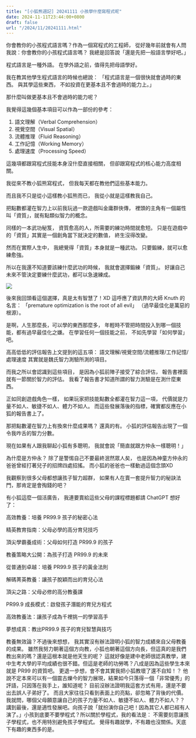 ```yaml
---
title: "[小狐熊週記] 20241111 小孩學什麼寫程式呢"
date: 2024-11-11T23:44:00+0800
draft: false
url: "/2024/11/20241111.html"
---
```


你會教你的小孩程式語言嗎？作為一個寫程式的工程師，
從好幾年前就會有人問我說：你會教你的小孩程式語言嗎？
我總是回答說「還是先把一般語言學好吧。」

程式語言是一種外語。
在學外語之前，值得先把母語學好。

我在教其他學生程式語言的時候也總說：
「程式語言是一個很快就會過時的東西。
與其學這些東西，
不如投資在更基本且不會過時的能力上。」

那什麼叫做更基本且不會過時的能力呢？

我覺得這幾個基本項目可以作為一部份的參考：
1. 語文理解（Verbal Comprehension）
2. 視覺空間（Visual Spatial）
3. 流體推理（Fluid Reasoning）
4. 工作記憶（Working Memory）
5. 處理速度（Processing Speed）

這幾項都跟寫程式技能本身沒什麼直接相關，
但卻跟寫程式的核心能力高度相關。

我從來不教小狐熊寫程式，
但我每天都在教他們這些基本能力。

而且我不只是從小這樣教小狐熊而已，
我從小就是這樣教我自己。

把點數都灌在智力上以前我玩過一款遊戲叫金庸群俠傳，
裡頭的主角有一個屬性叫「資質」，就有點類似智力的概念。

同樣的一本武功秘笈，
資質愈高的人，所需要的練功時間就愈短。
只是在遊戲中的「資質」其實是一個創角當下就決定的數值，
終生沒得改變。

然而在實際人生中，
我總覺得「資質」本身就是一種武功。
只要鍛練，就可以愈練愈強。

所以在我還不知道要該練什麼武功的時候，
我就會選擇鍛練「資質」。
好讓自己未來不管決定要練什麼武功，都可以急速練成。



![](https://blogger.googleusercontent.com/img/a/AVvXsEiDhPNPwusQ8K3P0Z86u7hJHzLNDLCjIp_uvjYjmuyFqQK3798mY7TxsIyGTBsD0yf3k5eazHcIgcxCaLRAP2Vtqx_Uxiq2t29vfQzaRcIZYjmGLTiB0yq3amckrx0kuss8rwIsXOvFwC_H0mL0KKNiXk_KEMb9H5ha6y17QJoXjmIdwBfkwds8rIe1m2A)



後來我回頭看這個選擇，真是太有智慧了！XD
這呼應了資訊界的大師 Knuth 的名言：
「premature optimization is the root of all evil」
（過早最佳化是萬惡的根源）。

是啊，人生那麼長，可以學的東西那麼多，
年輕時不管把時間投入到哪一個技能，都有過早最佳化之嫌。
在學習任何一個技能之前，
不如先學習「如何學習」吧。

高高低低的評估報告上文提到的這五項：
語文理解/視覺空間/流體推理/工作記憶/處理速度
其實就是魏氏智力測驗所測的項目。

而我之所以會認識到這些項目，
是因為小狐前陣子接受了綜合評估，
報告書裡面就有一節關於智力的評估。
我看了報告書才知道所謂的智力測驗是在測什麼東西。

正如同創遊戲角色一樣，
如果玩家把技能點數全都灌在智力這一項，
代價就是力量不如人、敏捷不如人、體力不如人。
而這些發展落後的指標，確實都反應在小狐的報告書上了。

那把點數灌在智力上有換來什麼成果嗎？
還真的有。
小狐的評估報告出現了一個令我咋舌的智力分數。

現在如果有人跟我聊起小狐有多聰明，
我就會說「簡直就跟方仲永一樣聰明！」

為什麼是方仲永？
除了是警惕自己不要最終泯然眾人矣，
也是因為神童方仲永的爸爸曾經打著兒子的招牌四處招搖。
而小狐的爸爸也一樣動過這個念頭XD

我觀察到很多父母都想讓孩子智力超群，
如果有人在賣一套提升智力的秘訣法門，那肯定是會掏錢的吧？

有小狐這麼一個活廣告，
我連要賣給這些父母的課程標題都請 ChatGPT 想好了：

高效教養：培養 PR99.9 孩子的秘密心法

精英教育指南：父母必學的高分育兒技巧

頂尖學霸養成術：父母如何打造 PR99.9 的孩子

教養策略大公開：為孩子打造 PR99.9 的未來

從普通到卓越：培養 PR99.9 孩子的黃金法則

解碼菁英教養：讓孩子脫穎而出的育兒心法

頂尖之路：父母必修的高分教養課

PR99.9 成長模式：啟發孩子潛能的育兒方程式

高效教養法：讓孩子成為千裡挑一的學習高手

夢想成真：教出PR99.9 孩子的育兒智慧與技巧

教養無效論？不過後來想想， 我其實沒有辦法證明小狐的智力成績來自父母教養的成果。
雖然我努力朝著這個方向教，小狐也朝著這個方向長，但這真的是我們教出來的嗎？還是這根本就是他天生的呢？
這就好像是建中老師很認真教學，建中生考大學的平均成績也很不錯。但這是老師的功勞嗎？八成是因為這些學生本來就是 PR99 的資質吧。
更退一步想，會不會其實我把小狐教壞了還不自知！？
他說不定本來可以有一個震古爍今的智力展現，結果如今只落得一個「非常優秀」的評語，只因落在我手上，誰知道呢？
目前沒辦法證明我這套方式有用，還是不要出去誤人子弟好了。
而且大家往往只看到表面上的亮點，卻忽略了背後的代價。我就問，哪個父母願意讓自己的孩子力量不如人、敏捷不如人、體力不如人？？
講到最後，還是適性發展吧。向孩子說「就扮演你自己吧！因為其它人都已經有人演了。」小孩到底要不要學程式？所以關於學程式，我的看法是：
不需要刻意讓孩子學程式，也不用特別避免孩子學程式。
覺得有趣就學，不有趣也沒關係。天底下有趣的東西多的是。



